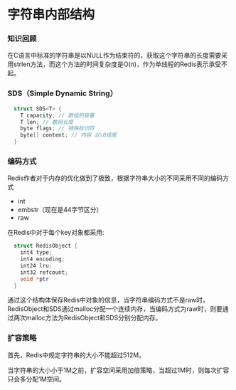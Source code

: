 # 字符串内部结构

### 知识回顾

  在C语言中标准的字符串是以NULL作为结束符的，获取这个字符串的长度需要采用strlen方法，而这个方法的时间复杂度是O(n)，作为单线程的Redis表示承受不起。

### SDS（Simple Dynamic String）

```c
  struct SDS<T> {
    T capacity; // 数组的容量
    T len; // 数组长度
    byte flags; // 特殊标识符
    byte[] content; // 内容 以\0结尾
  }
```

### 编码方式

  Redis作者对于内存的优化做到了极致，根据字符串大小的不同采用不同的编码方式

  - int
  - embstr（现在是44字节区分）
  - raw

  在Redis中对于每个key对象都采用:

```c
  struct RedisObject {
    int4 type;
    int4 encoding;
    int24 lru;
    int32 refcount;
    void *ptr
  }
```

  通过这个结构体保存Redis中对象的信息，当字符串编码方式不是raw时，RedisObject和SDS通过malloc分配一个连续内存，当编码方式为raw时，则要通过两次malloc方法为RedisObject和SDS分别分配内存。

### 扩容策略

  首先，Redis中规定字符串的大小不能超过512M。

  当字符串的大小小于1M之前，扩容空间采用加倍策略，当超过1M时，则每次扩容只会多分配1M空间。